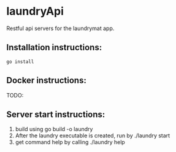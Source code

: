 # laundryApi
Restful api servers for the laundrymat app.

## Installation instructions:
    go install
## Docker instructions:
   TODO:
## Server start instructions:
   1. build using go build -o laundry
   2. After the laundry executable is created, run by ./laundry start
   3. get command help by calling ./laundry help
